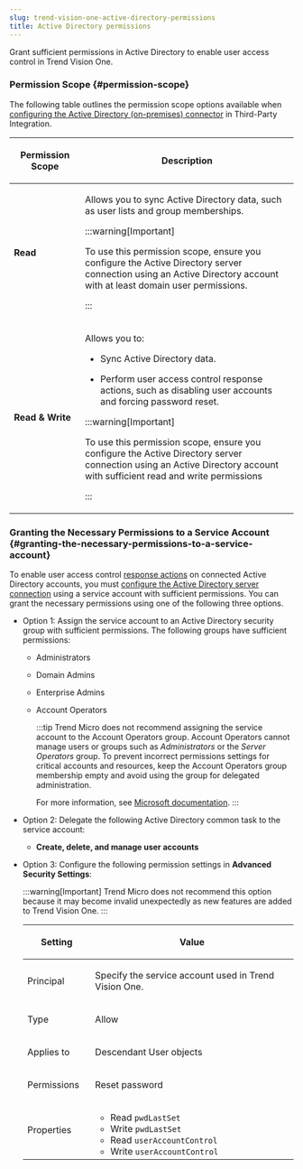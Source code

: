 ```yaml
---
slug: trend-vision-one-active-directory-permissions
title: Active Directory permissions
---
```


Grant sufficient permissions in Active Directory to enable user access control in Trend Vision One.

### Permission Scope {#permission-scope}

The following table outlines the permission scope options available when [configuring the Active Directory (on-premises) connector](adfs-user-access-control.md) in Third-Party Integration.

<table>
<colgroup>
<col style="width: 25%" />
<col style="width: 75%" />
</colgroup>
<thead>
<tr>
<th><p>Permission Scope</p></th>
<th><p>Description</p></th>
</tr>
</thead>
<tbody>
<tr>
<td><p><strong>Read</strong></p></td>
<td><p>Allows you to sync Active Directory data, such as user lists and group memberships.</p>


:::warning[Important]

<p>To use this permission scope, ensure you configure the Active Directory server connection using an Active Directory account with at least domain user permissions.</p>


:::

</td>
</tr>
<tr>
<td><p><strong>Read &amp; Write</strong></p></td>
<td><p>Allows you to:</p>
<ul>
<li><p>Sync Active Directory data.</p></li>
<li><p>Perform user access control response actions, such as disabling user accounts and forcing password reset.</p></li>
</ul>


:::warning[Important]

<p>To use this permission scope, ensure you configure the Active Directory server connection using an Active Directory account with sufficient read and write permissions</p>


:::

</td>
</tr>
</tbody>
</table>

### Granting the Necessary Permissions to a Service Account {#granting-the-necessary-permissions-to-a-service-account}

To enable user access control [response actions](response-actions-intro.md) on connected Active Directory accounts, you must [configure the Active Directory server connection](adfs-user-access-control.md) using a service account with sufficient permissions. You can grant the necessary permissions using one of the following three options.

- Option 1: Assign the service account to an Active Directory security group with sufficient permissions. The following groups have sufficient permissions:

  - Administrators

  - Domain Admins

  - Enterprise Admins

  - Account Operators

    :::tip
    Trend Micro does not recommend assigning the service account to the Account Operators group. Account Operators cannot manage users or groups such as *Administrators* or the *Server Operators* group. To prevent incorrect permissions settings for critical accounts and resources, keep the Account Operators group membership empty and avoid using the group for delegated administration.

    For more information, see [Microsoft documentation](https://learn.microsoft.com/en-us/windows-server/identity/ad-ds/manage/understand-security-groups).
    :::

- Option 2: Delegate the following Active Directory common task to the service account:

  - **Create, delete, and manage user accounts**

- Option 3: Configure the following permission settings in **Advanced Security Settings**:

  :::warning[Important]
  Trend Micro does not recommend this option because it may become invalid unexpectedly as new features are added to Trend Vision One.
  :::

  <table>
  <colgroup>
  <col style="width: 25%" />
  <col style="width: 75%" />
  </colgroup>
  <thead>
  <tr>
  <th><p>Setting</p></th>
  <th><p>Value</p></th>
  </tr>
  </thead>
  <tbody>
  <tr>
  <td><p>Principal</p></td>
  <td><p>Specify the service account used in Trend Vision One.</p></td>
  </tr>
  <tr>
  <td><p>Type</p></td>
  <td><p>Allow</p></td>
  </tr>
  <tr>
  <td><p>Applies to</p></td>
  <td><p>Descendant User objects</p></td>
  </tr>
  <tr>
  <td><p>Permissions</p></td>
  <td><p>Reset password</p></td>
  </tr>
  <tr>
  <td><p>Properties</p></td>
  <td><ul>
  <li>Read <code>pwdLastSet</code></li>
  <li>Write <code>pwdLastSet</code></li>
  <li>Read <code>userAccountControl</code></li>
  <li>Write <code>userAccountControl</code></li>
  </ul></td>
  </tr>
  </tbody>
  </table>
